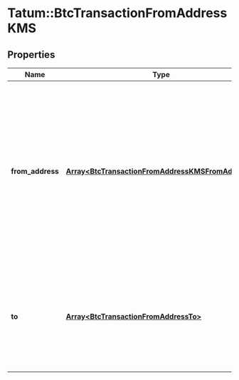 # Tatum::BtcTransactionFromAddressKMS

## Properties
Name | Type | Description | Notes
------------ | ------------- | ------------- | -------------
**from_address** | [**Array&lt;BtcTransactionFromAddressKMSFromAddress&gt;**](BtcTransactionFromAddressKMSFromAddress.md) | Array of addresses and corresponding private keys. Tatum will automatically scan last 100 transactions for each address and will use all of the unspent values. We advise to use this option if you have 1 address per 1 transaction only. | 
**to** | [**Array&lt;BtcTransactionFromAddressTo&gt;**](BtcTransactionFromAddressTo.md) | Array of addresses and values to send bitcoins to. Values must be set in BTC. Difference between from and to is transaction fee. | 


